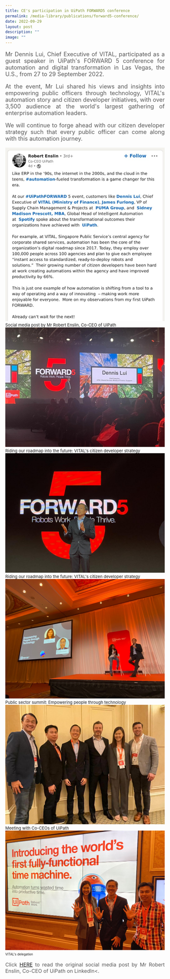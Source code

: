 ```yaml
---
title: CE's participation in UiPath FORWARD5 conference
permalink: /media-library/publications/forward5-conference/
date: 2022-09-29
layout: post
description: ""
image: ""
---
```

<p style="font-size: 18px;color:#585858;text-align:justify;">
Mr Dennis Lui, Chief Executive of VITAL, participated as a guest speaker in UiPath's FORWARD 5 conference for automation and digital transformation in Las Vegas, the U.S., from 27 to 29 September 2022.
</p>
<p style="font-size: 18px;color:#585858;text-align:justify;">
At the event, Mr Lui shared his views and insights into empowering public officers through technology, VITAL's automation story and citizen developer initiatives, with over 3,500 audience at the world's largest gathering of enterprise automation leaders.
</p>
<p style="font-size: 18px;color:#585858;text-align:justify;">
We will continue to forge ahead with our citizen developer strategy such that every public officer can come along with this automation journey.
</p>
<img src="/images/Media/Forward5 0.jpg">
<font size="-1">Social media post by Mr Robert Enslin, Co-CEO of UiPath</font>
<img src="/images/Media/Forward5 1.jpeg">
<font size="-1">Riding our roadmap into the future: VITAL's citizen developer strategy</font>
<img src="/images/Media/Forward5 2.jpeg">
<font size="-1">Riding our roadmap into the future: VITAL's citizen developer strategy</font>
<img src="/images/Media/Forward5 3.jpeg">
<font size="-1">Public sector summit: Empowering people through technology</font>
<img src="/images/Media/Forward5 4.jpeg">
<font size="-1">Meeting with Co-CEOs of UiPath</font>
<img src="/images/Media/Forward5 5.jpeg">
<font size="0">VITAL's delegation</font>

<p style="font-size: 16px;color:#585858;text-align:justify;">
Click <a href="https://www.linkedin.com/feed/update/urn:li:activity:6986533192014970880"> HERE</a> to read the original social media post by Mr Robert Enslin, Co-CEO of UiPath on LinkedIn<.
</p>